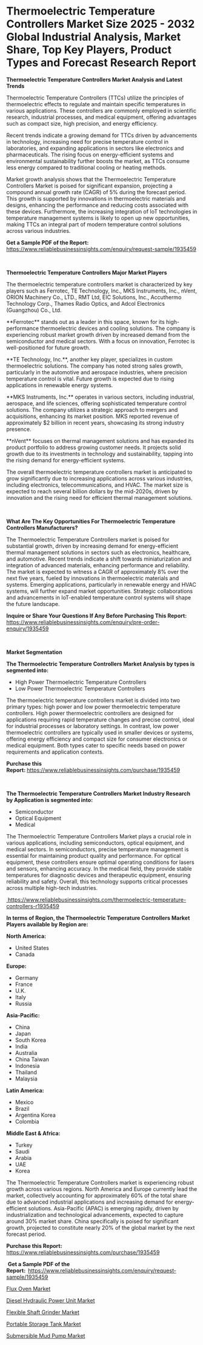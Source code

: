 <p><h1>Thermoelectric Temperature Controllers Market Size 2025 - 2032 Global Industrial Analysis, Market Share, Top Key Players, Product Types and Forecast Research Report</h1></p><p><strong>Thermoelectric Temperature Controllers Market Analysis and Latest Trends</strong></p>
<p><p>Thermoelectric Temperature Controllers (TTCs) utilize the principles of thermoelectric effects to regulate and maintain specific temperatures in various applications. These controllers are commonly employed in scientific research, industrial processes, and medical equipment, offering advantages such as compact size, high precision, and energy efficiency. </p><p>Recent trends indicate a growing demand for TTCs driven by advancements in technology, increasing need for precise temperature control in laboratories, and expanding applications in sectors like electronics and pharmaceuticals. The rising focus on energy-efficient systems and environmental sustainability further boosts the market, as TTCs consume less energy compared to traditional cooling or heating methods.</p><p>Market growth analysis shows that the Thermoelectric Temperature Controllers Market is poised for significant expansion, projecting a compound annual growth rate (CAGR) of 5% during the forecast period. This growth is supported by innovations in thermoelectric materials and designs, enhancing the performance and reducing costs associated with these devices. Furthermore, the increasing integration of IoT technologies in temperature management systems is likely to open up new opportunities, making TTCs an integral part of modern temperature control solutions across various industries.</p></p>
<p><strong>Get a Sample PDF of the Report:&nbsp;</strong> <a href="https://www.reliablebusinessinsights.com/enquiry/request-sample/1935459?utm_campaign=62&utm_medium=2&utm_source=Github&utm_content=ia&utm_term=17022025&utm_id=thermoelectric-temperature-controllers">https://www.reliablebusinessinsights.com/enquiry/request-sample/1935459</a></p>
<p>&nbsp;</p>
<p><strong>Thermoelectric Temperature Controllers Major Market Players</strong></p>
<p><p>The thermoelectric temperature controllers market is characterized by key players such as Ferrotec, TE Technology, Inc., MKS Instruments, Inc., nVent, ORION Machinery Co., LTD., RMT Ltd, EIC Solutions, Inc., Accuthermo Technology Corp., Thames Radio Optics, and Adcol Electronics (Guangzhou) Co., Ltd. </p><p>**Ferrotec** stands out as a leader in this space, known for its high-performance thermoelectric devices and cooling solutions. The company is experiencing robust market growth driven by increased demand from the semiconductor and medical sectors. With a focus on innovation, Ferrotec is well-positioned for future growth.</p><p>**TE Technology, Inc.**, another key player, specializes in custom thermoelectric solutions. The company has noted strong sales growth, particularly in the automotive and aerospace industries, where precision temperature control is vital. Future growth is expected due to rising applications in renewable energy systems.</p><p>**MKS Instruments, Inc.** operates in various sectors, including industrial, aerospace, and life sciences, offering sophisticated temperature control solutions. The company utilizes a strategic approach to mergers and acquisitions, enhancing its market position. MKS reported revenue of approximately $2 billion in recent years, showcasing its strong industry presence.</p><p>**nVent** focuses on thermal management solutions and has expanded its product portfolio to address growing customer needs. It projects solid growth due to its investments in technology and sustainability, tapping into the rising demand for energy-efficient systems.</p><p>The overall thermoelectric temperature controllers market is anticipated to grow significantly due to increasing applications across various industries, including electronics, telecommunications, and HVAC. The market size is expected to reach several billion dollars by the mid-2020s, driven by innovation and the rising need for efficient thermal management solutions.</p></p>
<p>&nbsp;</p>
<p><strong>What Are The Key Opportunities For Thermoelectric Temperature Controllers Manufacturers?</strong></p>
<p><p>The Thermoelectric Temperature Controllers market is poised for substantial growth, driven by increasing demand for energy-efficient thermal management solutions in sectors such as electronics, healthcare, and automotive. Recent trends indicate a shift towards miniaturization and integration of advanced materials, enhancing performance and reliability. The market is expected to witness a CAGR of approximately 8% over the next five years, fueled by innovations in thermoelectric materials and systems. Emerging applications, particularly in renewable energy and HVAC systems, will further expand market opportunities. Strategic collaborations and advancements in IoT-enabled temperature control systems will shape the future landscape.</p></p>
<p><strong>Inquire or Share Your Questions If Any Before Purchasing This Report:</strong> <a href="https://www.reliablebusinessinsights.com/enquiry/pre-order-enquiry/1935459?utm_campaign=62&utm_medium=2&utm_source=Github&utm_content=ia&utm_term=17022025&utm_id=thermoelectric-temperature-controllers">https://www.reliablebusinessinsights.com/enquiry/pre-order-enquiry/1935459</a></p>
<p>&nbsp;</p>
<p><strong>Market Segmentation</strong></p>
<p><strong>The Thermoelectric Temperature Controllers Market Analysis by types is segmented into:</strong></p>
<p><ul><li>High Power Thermoelectric Temperature Controllers</li><li>Low Power Thermoelectric Temperature Controllers</li></ul></p>
<p><p>The thermoelectric temperature controllers market is divided into two primary types: high power and low power thermoelectric temperature controllers. High power thermoelectric controllers are designed for applications requiring rapid temperature changes and precise control, ideal for industrial processes or laboratory settings. In contrast, low power thermoelectric controllers are typically used in smaller devices or systems, offering energy efficiency and compact size for consumer electronics or medical equipment. Both types cater to specific needs based on power requirements and application contexts.</p></p>
<p><strong>Purchase this Report:&nbsp;</strong><a href="https://www.reliablebusinessinsights.com/purchase/1935459?utm_campaign=62&utm_medium=2&utm_source=Github&utm_content=ia&utm_term=17022025&utm_id=thermoelectric-temperature-controllers">https://www.reliablebusinessinsights.com/purchase/1935459</a></p>
<p>&nbsp;</p>
<p><strong>The Thermoelectric Temperature Controllers Market Industry Research by Application is segmented into:</strong></p>
<p><ul><li>Semiconductor</li><li>Optical Equipment</li><li>Medical</li></ul></p>
<p><p>The Thermoelectric Temperature Controllers Market plays a crucial role in various applications, including semiconductors, optical equipment, and medical sectors. In semiconductors, precise temperature management is essential for maintaining product quality and performance. For optical equipment, these controllers ensure optimal operating conditions for lasers and sensors, enhancing accuracy. In the medical field, they provide stable temperatures for diagnostic devices and therapeutic equipment, ensuring reliability and safety. Overall, this technology supports critical processes across multiple high-tech industries.</p></p>
<p><a href="https://www.reliablebusinessinsights.com/thermoelectric-temperature-controllers-r1935459?utm_campaign=62&utm_medium=2&utm_source=Github&utm_content=ia&utm_term=17022025&utm_id=thermoelectric-temperature-controllers">&nbsp;https://www.reliablebusinessinsights.com/thermoelectric-temperature-controllers-r1935459</a></p>
<p><strong>In terms of Region, the Thermoelectric Temperature Controllers Market Players available by Region are:</strong></p>
<p>
    <p> <strong> North America: </strong>
        <ul>
            <li>United States</li>
            <li>Canada</li>
        </ul>
        </p> 
    <p> <strong> Europe: </strong>
        <ul>
            <li>Germany</li>
            <li>France</li>
            <li>U.K.</li>
            <li>Italy</li>
            <li>Russia</li>
        </ul>
        </p> 
    <p> <strong> Asia-Pacific: </strong>
        <ul>
            <li>China</li>
            <li>Japan</li>
            <li>South Korea</li>
            <li>India</li>
            <li>Australia</li>
            <li>China Taiwan</li>
            <li>Indonesia</li>
            <li>Thailand</li>
            <li>Malaysia</li>
        </ul>
        </p> 
    <p> <strong> Latin America: </strong>
        <ul>
            <li>Mexico</li>
            <li>Brazil</li>
            <li>Argentina Korea</li>
            <li>Colombia</li>
        </ul>
        </p> 
    <p> <strong> Middle East & Africa: </strong>
        <ul>
            <li>Turkey</li>
            <li>Saudi</li>
            <li>Arabia</li>
            <li>UAE</li>
            <li>Korea</li>
        </ul>
    </p>
    </p>
<p><p>The Thermoelectric Temperature Controllers market is experiencing robust growth across various regions. North America and Europe currently lead the market, collectively accounting for approximately 60% of the total share due to advanced industrial applications and increasing demand for energy-efficient solutions. Asia-Pacific (APAC) is emerging rapidly, driven by industrialization and technological advancements, expected to capture around 30% market share. China specifically is poised for significant growth, projected to constitute nearly 20% of the global market by the next forecast period.</p></p>
<p><strong>Purchase this Report: </strong><a href="https://www.reliablebusinessinsights.com/purchase/1935459?utm_campaign=62&utm_medium=2&utm_source=Github&utm_content=ia&utm_term=17022025&utm_id=thermoelectric-temperature-controllers">https://www.reliablebusinessinsights.com/purchase/1935459</a></p>
<p>&nbsp;<strong>Get a Sample PDF of the Report:&nbsp;&nbsp;</strong><a href="https://www.reliablebusinessinsights.com/enquiry/request-sample/1935459?utm_campaign=62&utm_medium=2&utm_source=Github&utm_content=ia&utm_term=17022025&utm_id=thermoelectric-temperature-controllers">https://www.reliablebusinessinsights.com/enquiry/request-sample/1935459</a></p>
<p><strong></strong></p>
<p><p><a href="https://github.com/elodielamto06/Market-Research-Report-List-1/blob/main/flux-oven-market.md?utm_campaign=62&utm_medium=2&utm_source=Github&utm_content=ia&utm_term=17022025&utm_id=thermoelectric-temperature-controllers">Flux Oven Market</a></p><p><a href="https://github.com/donkalucine10/Market-Research-Report-List-1/blob/main/diesel-hydraulic-power-unit-market.md?utm_campaign=62&utm_medium=2&utm_source=Github&utm_content=ia&utm_term=17022025&utm_id=thermoelectric-temperature-controllers">Diesel Hydraulic Power Unit Market</a></p><p><a href="https://github.com/taxyevgwlle/Market-Research-Report-List-1/blob/main/flexible-shaft-grinder-market.md?utm_campaign=62&utm_medium=2&utm_source=Github&utm_content=ia&utm_term=17022025&utm_id=thermoelectric-temperature-controllers">Flexible Shaft Grinder Market</a></p><p><a href="https://github.com/shrebasokib/Market-Research-Report-List-1/blob/main/portable-storage-tank-market.md?utm_campaign=62&utm_medium=2&utm_source=Github&utm_content=ia&utm_term=17022025&utm_id=thermoelectric-temperature-controllers">Portable Storage Tank Market</a></p><p><a href="https://github.com/feeqahrndz/Market-Research-Report-List-1/blob/main/submersible-mud-pump-market.md?utm_campaign=62&utm_medium=2&utm_source=Github&utm_content=ia&utm_term=17022025&utm_id=thermoelectric-temperature-controllers">Submersible Mud Pump Market</a></p></p>
